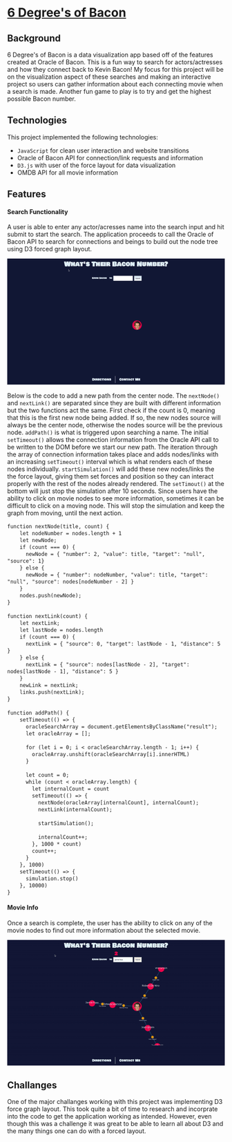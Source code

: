# [6 Degree's of Bacon](http://six-deg-of-bacon.herokuapp.com/)

## Background

6 Degree's of Bacon is a data visualization app based off of the features created at Oracle of Bacon. This is a fun way to search for actors/actresses and how they connect back to Kevin Bacon! My focus for this project will be on the visualization aspect of these searches and making an interactive project so users can gather information about each connecting movie when a search is made. Another fun game to play is to try and get the highest possible Bacon number. 

## Technologies

This project implemented the following technologies:
* `JavaScript` for clean user interaction and website transitions
* Oracle of Bacon API for connection/link requests and information
* `D3.js` with user of the force layout for data visualization
* OMDB API for all movie information

## Features

#### Search Functionality
A user is able to enter any actor/acresses name into the search input and hit submit to start the search. The application proceeds to call the Oracle of Bacon API to search for connections and beings to build out the node tree using D3 forced graph layout. 

![](https://github.com/mkochalko/6degreesofbacon/blob/master/public/javascripts/images/BaconSearchGif.gif)

Below is the code to add a new path from the center node. The `nextNode()` and `nextLink()` are separated since they are built with different information but the two functions act the same. First check if the count is 0, meaning that this is the first new node being added. If so, the new nodes source will always be the center node, otherwise the nodes source will be the previous node. `addPath()` is what is triggered upon searching a name. The initial `setTimeout()` allows the connection information from the Oracle API call to be written to the DOM before we start our new path. The iteration through the array of connection information takes place and adds nodes/links with an increasing `setTimeout()` interval which is what renders each of these nodes individually. `startSimulation()` will add these new nodes/links the the force layout, giving them set forces and position so they can interact properly with the rest of the nodes already rendered. The `setTimout()` at the bottom will just stop the simulation after 10 seconds. Since users have the ability to click on movie nodes to see more information, sometimes it can be difficult to click on a moving node. This will stop the simulation and keep the graph from moving, until the next action.

```
function nextNode(title, count) {
    let nodeNumber = nodes.length + 1
    let newNode;
    if (count === 0) {
      newNode = { "number": 2, "value": title, "target": "null", "source": 1}
    } else {
      newNode = { "number": nodeNumber, "value": title, "target": "null", "source": nodes[nodeNumber - 2] }
    }
    nodes.push(newNode);
}

function nextLink(count) {
    let nextLink;
    let lastNode = nodes.length
    if (count === 0) {
      nextLink = { "source": 0, "target": lastNode - 1, "distance": 5 }
    } else {
      nextLink = { "source": nodes[lastNode - 2], "target": nodes[lastNode - 1], "distance": 5 }
    }
    newLink = nextLink;
    links.push(nextLink);
}

function addPath() {
    setTimeout(() => {
      oracleSearchArray = document.getElementsByClassName("result");
      let oracleArray = [];

      for (let i = 0; i < oracleSearchArray.length - 1; i++) {
        oracleArray.unshift(oracleSearchArray[i].innerHTML)
      }

      let count = 0;
      while (count < oracleArray.length) {
        let internalCount = count
        setTimeout(() => {
          nextNode(oracleArray[internalCount], internalCount);
          nextLink(internalCount);

          startSimulation();

          internalCount++;
        }, 1000 * count)
        count++;
      }
    }, 1000)
    setTimeout(() => {
      simulation.stop()
    }, 10000)
}
```

#### Movie Info
Once a search is complete, the user has the ability to click on any of the movie nodes to find out more information about the selected movie. 

![](https://github.com/mkochalko/6degreesofbacon/blob/master/public/javascripts/images/MoviePopoutGif.gif) 


## Challanges

One of the major challanges working with this project was implementing D3 force graph layout. This took quite a bit of time to research and incorprate into the code to get the application working as intended. However, even though this was a challenge it was great to be able to learn all about D3 and the many things one can do with a forced layout. 


